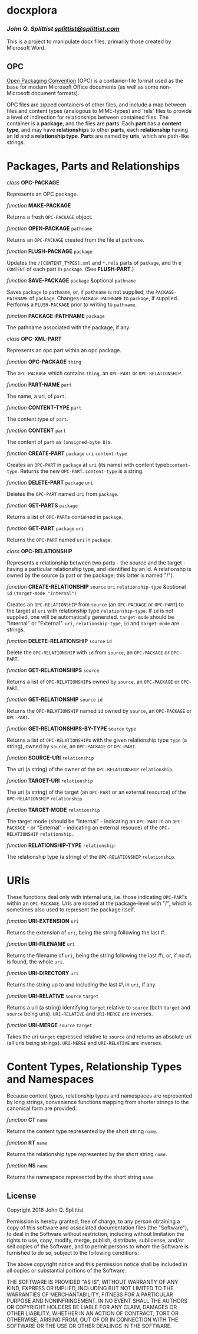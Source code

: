 # docxplora

### _John Q. Splittist <splittist@splittist.com>_

This is a project to manipulate docx files, primarily those created by
Microsoft Word.

## OPC

[Open Packaging Convention](https://en.wikipedia.org/wiki/Open_Packaging_Conventions/) (OPC) is a container-file format used as the base for modern Microsoft Office documents (as well as some non-Microsoft document formats).

OPC files are zipped containers of other files, and include a map between files and content types (analogous to MIME-types) and 'rels' files to provide a level of indirection for relationships between contained files. The container is a **package**, and the files are **part**s. Each **part** has a **content type**, and may have **relationship**s to other **part**s, each **relationship** having an **Id** and a **relationship type**. **Part**s are named by **uri**s, which are path-like strings.

# Packages, Parts and Relationships

*class* **OPC-PACKAGE**

Represents an OPC package.

*function* **MAKE-PACKAGE**

Returns a fresh `OPC-PACKAGE` object.

*function* **OPEN-PACKAGE** `pathname`

Returns an `OPC-PACKAGE` created from the file at `pathname`.

*function* **FLUSH-PACKAGE** `package`

Updates the `/[CONTENT_TYPES].xml` and `*.rels` parts of `package`, and th e `CONTENT` of each part in `package`. (See **FLUSH-PART**.)

*function* **SAVE-PACKAGE** `package` &optional `pathname`

Saves `package` to `pathname`, or, if `pathname` is not supplied, the `PACKAGE-PATHNAME` of `package`. Changes `PACKAGE-PATHNAME` to `package`, if supplied. Performs a `FLUSH-PACKAGE` prior to writing to `pathname`.

*function* **PACKAGE-PATHNAME** `package`

The pathname associated with the package, if any.

*class* **OPC-XML-PART**

Represents an opc part within an opc package.

*function* **OPC-PACKAGE** `thing`

The `OPC-PACKAGE` which contains `thing`, an `OPC-PART` or `OPC-RELATIONSHIP`.

*function* **PART-NAME** `part`

The name, a uri, of `part`.

*function* **CONTENT-TYPE** `part`

The content type of `part`.

*function* **CONTENT** `part`

The content of `part` as `(unsigned-byte 8)`s.

*function* **CREATE-PART** `package` `uri` `content-type`

Creates an `OPC-PART` in `package` at `uri` (its name) with content typeb`content-type`. Returns the new `OPC-PART`. `content-type` is a string.

*function* **DELETE-PART** `package` `uri`

Deletes the `OPC-PART` named `uri` from `package`.

*function* **GET-PARTS** `package`

Returns a list of `OPC-PART`s contained in `package`.

*function* **GET-PART** `package` `uri`

Returns the `OPC-PART` named `uri` in `package`.

*class* **OPC-RELATIONSHIP**

Represents a relationship between two parts - the source and the target - having a particular relationship type, and identified by an id. A relationshp is owned by the source (a part or the package; this latter is named "/").

*function* **CREATE-RELATIONSHIP** `source` `uri` `relationship-type` &optional `id` `(target-mode "Internal")`

Creates an `OPC-RELATIONSHIP` from `source` (an `OPC-PACKAGE` or `OPC-PART`) to the target at `uri` with relationship type `relationship-type`. If `id` is not supplied, one will be automatically generated. `target-mode` should be "Internal" or "External". `uri`, `relationship-type`, `id` and `target-mode` are strings.

*function* **DELETE-RELATIONSHIP** `source` `id`

Delete the `OPC-RELATIONSHIP` with `id` from `source`, an `OPC-PACKAGE` or `OPC-PART`.

*function* **GET-RELATIONSHIPS** `source`

Returns a list of `OPC-RELATIONSHIP`s owned by `source`, an `OPC-PACKAGE` or `OPC-PART`.

*function* **GET-RELATIONSHIP** `source` `id`

Returns the `OPC-RELATIONSHIP` named `id` owned by `source`, an `OPC-PACKAGE` or `OPC-PART`.

*function* **GET-RELATIONSHIPS-BY-TYPE** `source` `type`

Returns a list of `OPC-RELATIONSHIP`s with the given relationship type `type` (a string), owned by `source`, an `OPC-PACKAGE` or `OPC-PART`.

*function* **SOURCE-URI** `relationship`

The uri (a string) of the owner of the `OPC-RELATIONSHIP` `relationship`.

*function* **TARGET-URI** `relationship`

The uri (a string) of the target (an `OPC-PART` or an external resource) of the `OPC-RELATIONSHIP` `relationship`.

*function* **TARGET-MODE** `relationship`

The target mode (should be "Internal" - indicating an `OPC-PART` in an `OPC-PACKAGE` - or "External" - indicating an external resouce) of the `OPC-RELATIONSHIP` `relationship`.

*function* **RELATIONSHIP-TYPE** `relationship`

The relationship type (a string) of the `OPC-RELATIONSHIP` `relationship`.

# URIs

These functions deal only with internal uris, i.e. those indicating `OPC-PART`s within an `OPC-PACKAGE`. Uris are rooted at the package-level with "/", which is sometimes also used to represent the package itself.

*function* **URI-EXTENSION** `uri`

Returns the extension of `uri`, being the string following the last #\..

*function* **URI-FILENAME** `uri`

Returns the filename of `uri`, being the string following the last #\\, or, if no #\\ is found, the whole `uri`.

*function* **URI-DIRECTORY** `uri`

Returns the string up to and including the last #\\ in `uri`, if any.

*function* **URI-RELATIVE** `source` `target`

Returns a uri (a string) identifying `target` relative to `source` (both `target` and `source` being uris). `URI-RELATIVE` and `URI-MERGE` are inverses.

*function* **URI-MERGE** `source` `target`

Takes the uri `target` expressed relative to `source` and returns an absolute uri (all uris being strings). `URI-MERGE` and `URI-RELATIVE` are inverses.

# Content Types, Relationship Types and Namespaces

Because content types, relationship types and namespaces are represented by long strings, convenience functions mapping from shorter strings to the canonical form are provided.

*function* **CT** `name`

Returns the content type represented by the short string `name`.

*function* **RT** `name`

Returns the relationship type represented by the short string `name`.

*function* **NS** `name`

Returns the namespace represented by the short string `name`.

## License

Copyright 2018 John Q. Splittist

Permission is hereby granted, free of charge, to any person obtaining a copy 
of this software and associated documentation files (the "Software"), to deal 
in the Software without restriction, including without limitation the rights 
to use, copy, modify, merge, publish, distribute, sublicense, and/or sell 
copies of the Software, and to permit persons to whom the Software is furnished 
to do so, subject to the following conditions:

The above copyright notice and this permission notice shall be included 
in all copies or substantial portions of the Software.

THE SOFTWARE IS PROVIDED "AS IS", WITHOUT WARRANTY OF ANY KIND, EXPRESS 
OR IMPLIED, INCLUDING BUT NOT LIMITED TO THE WARRANTIES OF MERCHANTABILITY, 
FITNESS FOR A PARTICULAR PURPOSE AND NONINFRINGEMENT. IN NO EVENT SHALL THE 
AUTHORS OR COPYRIGHT HOLDERS BE LIABLE FOR ANY CLAIM, DAMAGES OR OTHER 
LIABILITY, WHETHER IN AN ACTION OF CONTRACT, TORT OR OTHERWISE, ARISING FROM, 
OUT OF OR IN CONNECTION WITH THE SOFTWARE OR THE USE OR OTHER DEALINGS IN 
THE SOFTWARE.

